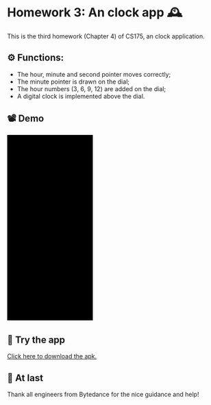 # Homework 3: An clock app 🕰️
This is the third homework (Chapter 4) of CS175, an clock application.

## ⚙️ Functions:
* The hour, minute and second pointer moves correctly;
* The minute pointer is drawn on the dial;
* The hour numbers (3, 6, 9, 12) are added on the dial;
* A digital clock is implemented above the dial.

## 📽️ Demo
<p float="left">
  <img src="https://github.com/Jessie-jx/homework-LvJiaxi/blob/main/HW3_ch4/demo/hw3.gif" width="200"/>
</p>

## 📱 Try the app
[Click here to download the apk.](https://github.com/Jessie-jx/homework-LvJiaxi/raw/main/HW3_ch4/app/release/app-release.apk)

## 🔅 At last
Thank all engineers from Bytedance for the nice guidance and help!
